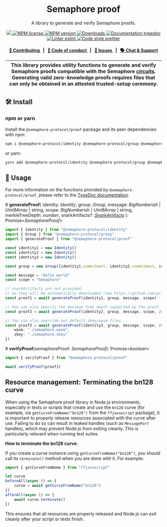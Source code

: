 <p align="center">
    <h1 align="center">
        Semaphore proof
    </h1>
    <p align="center">A library to generate and verify Semaphore proofs.</p>
</p>

<p align="center">
    <a href="https://github.com/semaphore-protocol">
        <img src="https://img.shields.io/badge/project-Semaphore-blue.svg?style=flat-square">
    </a>
    <a href="https://github.com/semaphore-protocol/semaphore/blob/main/LICENSE">
        <img alt="NPM license" src="https://img.shields.io/npm/l/%40semaphore-protocol%2Fproof?style=flat-square">
    </a>
    <a href="https://www.npmjs.com/package/@semaphore-protocol/proof">
        <img alt="NPM version" src="https://img.shields.io/npm/v/@semaphore-protocol/proof?style=flat-square" />
    </a>
    <a href="https://npmjs.org/package/@semaphore-protocol/proof">
        <img alt="Downloads" src="https://img.shields.io/npm/dm/@semaphore-protocol/proof.svg?style=flat-square" />
    </a>
    <a href="https://js.semaphore.pse.dev/modules/_semaphore_protocol_proof">
        <img alt="Documentation typedoc" src="https://img.shields.io/badge/docs-typedoc-744C7C?style=flat-square">
    </a>
    <a href="https://eslint.org/">
        <img alt="Linter eslint" src="https://img.shields.io/badge/linter-eslint-8080f2?style=flat-square&logo=eslint" />
    </a>
    <a href="https://prettier.io/">
        <img alt="Code style prettier" src="https://img.shields.io/badge/code%20style-prettier-f8bc45?style=flat-square&logo=prettier" />
    </a>
</p>

<div align="center">
    <h4>
        <a href="https://github.com/semaphore-protocol/semaphore/blob/main/CONTRIBUTING.md">
            👥 Contributing
        </a>
        <span>&nbsp;&nbsp;|&nbsp;&nbsp;</span>
        <a href="https://github.com/semaphore-protocol/semaphore/blob/main/CODE_OF_CONDUCT.md">
            🤝 Code of conduct
        </a>
        <span>&nbsp;&nbsp;|&nbsp;&nbsp;</span>
        <a href="https://github.com/semaphore-protocol/semaphore/contribute">
            🔎 Issues
        </a>
        <span>&nbsp;&nbsp;|&nbsp;&nbsp;</span>
        <a href="https://semaphore.pse.dev/telegram">
            🗣️ Chat &amp; Support
        </a>
    </h4>
</div>

| This library provides utility functions to generate and verify Semaphore proofs compatible with the Semaphore [circuits](https://github.com/semaphore-protocol/semaphore/tree/main/circuits). Generating valid zero-knowledge proofs requires files that can only be obtained in an attested trusted-setup ceremony. |
| -------------------------------------------------------------------------------------------------------------------------------------------------------------------------------------------------------------------------------------------------------------------------------------------------------------------- |

## 🛠 Install

### npm or yarn

Install the `@semaphore-protocol/proof` package and its peer dependencies with npm:

```bash
npm i @semaphore-protocol/identity @semaphore-protocol/group @semaphore-protocol/proof
```

or yarn:

```bash
yarn add @semaphore-protocol/identity @semaphore-protocol/group @semaphore-protocol/proof
```

## 📜 Usage

For more information on the functions provided by `@semaphore-protocol/proof`, please refer to the [TypeDoc documentation](https://js.semaphore.pse.dev/modules/_semaphore_protocol_proof).

\# **generateProof**(
identity: _Identity_,
group: _Group_,
message: _BigNumberish_ | _Uint8Array_ | string,
scope: _BigNumberish_ | _Uint8Array_ | string,
merkleTreeDepth: _number_,
snarkArtifacts?: [_SnarkArtifacts_](https://github.com/privacy-scaling-explorations/zk-kit/blob/88acdc6d8fa5f3f2a8ecd1e1a0140244b970c551/packages/utils/src/types/index.ts#L46)
): Promise\<_SemaphoreProof_>

```typescript
import { Identity } from "@semaphore-protocol/identity"
import { Group } from "@semaphore-protocol/group"
import { generateProof } from "@semaphore-protocol/proof"

const identity1 = new Identity()
const identity2 = new Identity()
const identity3 = new Identity()

const group = new Group([identity1.commitment, identity2.commitment, identity3.commitment])

const message = "Hello world"
const scope = "Semaphore"

// snarkArtifacts are not provided.
// So they will be automatically downloaded (see https://github.com/privacy-scaling-explorations/snark-artifacts).
const proof1 = await generateProof(identity1, group, message, scope)

// You can also specify the maximum tree depth supported by the proof.
const proof2 = await generateProof(identity2, group, message, scope, 20)

// You can also override our default zkey/wasm files.
const proof3 = await generateProof(identity3, group, message, scope, 20, {
    wasm: "./semaphore.wasm",
    zkey: "./semaphore.zkey"
})
```

\# **verifyProof**(semaphoreProof: _SemaphoreProof_): Promise\<_boolean_>

```typescript
import { verifyProof } from "@semaphore-protocol/proof"

await verifyProof(proof1)
```

## Resource management: Terminating the bn128 curve

When using the Semaphore proof library in Node.js environments, especially in tests or scripts that create and use the `bn128` curve (for example, via `getCurveFromName("bn128")` from the `ffjavascript` package), it is important to properly release resources associated with the curve after use. Failing to do so can result in leaked handles (such as `MessagePort` handles), which may prevent Node.js from exiting cleanly. This is particularly relevant when running test suites.

**How to terminate the bn128 curve:**

If you create a curve instance using `getCurveFromName("bn128")`, you should call its `terminate()` method when you are done with it. For example:

```typescript
import { getCurveFromName } from "ffjavascript"

let curve
beforeAll(async () => {
    curve = await getCurveFromName("bn128")
})
afterAll(async () => {
    await curve.terminate()
})
```

This ensures that all resources are properly released and Node.js can exit cleanly after your script or tests finish.
